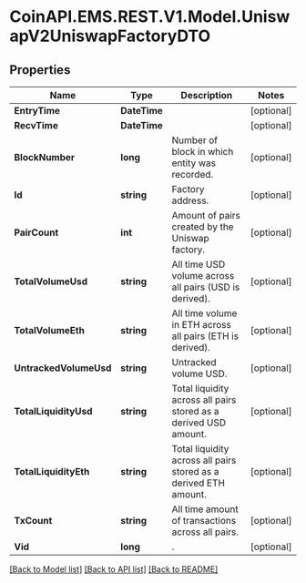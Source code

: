 
# CoinAPI.EMS.REST.V1.Model.UniswapV2UniswapFactoryDTO

## Properties

Name | Type | Description | Notes
------------ | ------------- | ------------- | -------------
**EntryTime** | **DateTime** |  | [optional] 
**RecvTime** | **DateTime** |  | [optional] 
**BlockNumber** | **long** | Number of block in which entity was recorded. | [optional] 
**Id** | **string** | Factory address. | [optional] 
**PairCount** | **int** | Amount of pairs created by the Uniswap factory. | [optional] 
**TotalVolumeUsd** | **string** | All time USD volume across all pairs (USD is derived). | [optional] 
**TotalVolumeEth** | **string** | All time volume in ETH across all pairs (ETH is derived). | [optional] 
**UntrackedVolumeUsd** | **string** | Untracked volume USD. | [optional] 
**TotalLiquidityUsd** | **string** | Total liquidity across all pairs stored as a derived USD amount. | [optional] 
**TotalLiquidityEth** | **string** | Total liquidity across all pairs stored as a derived ETH amount. | [optional] 
**TxCount** | **string** | All time amount of transactions across all pairs. | [optional] 
**Vid** | **long** | . | [optional] 

[[Back to Model list]](../README.md#documentation-for-models)
[[Back to API list]](../README.md#documentation-for-api-endpoints)
[[Back to README]](../README.md)

